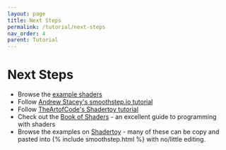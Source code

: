 ```yaml
---
layout: page
title: Next Steps
permalink: /tutorial/next-steps
nav_order: 4
parent: Tutorial
---
```


# Next Steps

* Browse the [example shaders](/examples)
* Follow [Andrew Stacey's smoothstep.io tutorial](https://code.mathforge.org/WebGL/fragment/help_smoothstep.html)
* Follow [TheArtofCode's Shadertoy tutorial](https://www.youtube.com/watch?v=u5HAYVHsasc&list=PLGmrMu-IwbguU_nY2egTFmlg691DN7uE5&ab_channel=TheArtofCode)
* Check out the [Book of Shaders](https://thebookofshaders.com/) - an excellent guide to programming with shaders
* Browse the examples on [Shadertoy](https://www.shadertoy.com/) - many of these can be copy and pasted into {% include smoothstep.html %} with no/little editing.

